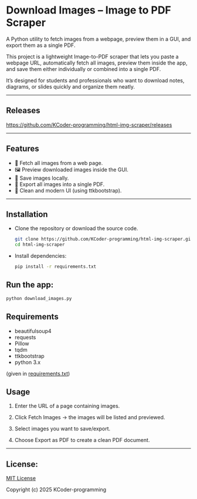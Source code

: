 # Download Images – Image to PDF Scraper
A Python utility to fetch images from a webpage, preview them in a GUI, and export them as a single PDF.

This project is a lightweight Image-to-PDF scraper that lets you paste a webpage URL, automatically fetch all images, preview them inside the app, and save them either individually or combined into a single PDF.

It’s designed for students and professionals who want to download notes, diagrams, or slides quickly and organize them neatly.

---

## Releases
https://github.com/KCoder-programming/html-img-scraper/releases

---

## Features
- 🔗 Fetch all images from a web page.
- 🖼️ Preview downloaded images inside the GUI.
- 📂 Save images locally.
- 📑 Export all images into a single PDF.
- 🎨 Clean and modern UI (using ttkbootstrap).

---

## Installation
- Clone the repository or download the source code.
  ```bash
  git clone https://github.com/KCoder-programming/html-img-scraper.git
  cd html-img-scraper
  ```

- Install dependencies:
  ```bash
  pip install -r requirements.txt
  ```

## Run the app:
```bash
python download_images.py
```

## Requirements
- beautifulsoup4
- requests
- Pillow
- tqdm
- ttkbootstrap
- python 3.x

(given in [requirements.txt](https://github.com/KCoder-programming/html-img-scraper/blob/main/requirements.txt))

## Usage
1. Enter the URL of a page containing images.

2. Click Fetch Images → the images will be listed and previewed.

3. Select images you want to save/export.

4. Choose Export as PDF to create a clean PDF document.

---

## License:
[MIT License](https://github.com/KCoder-programming/html-img-scraper/blob/main/LICENSE)

Copyright (c) 2025 KCoder-programming
